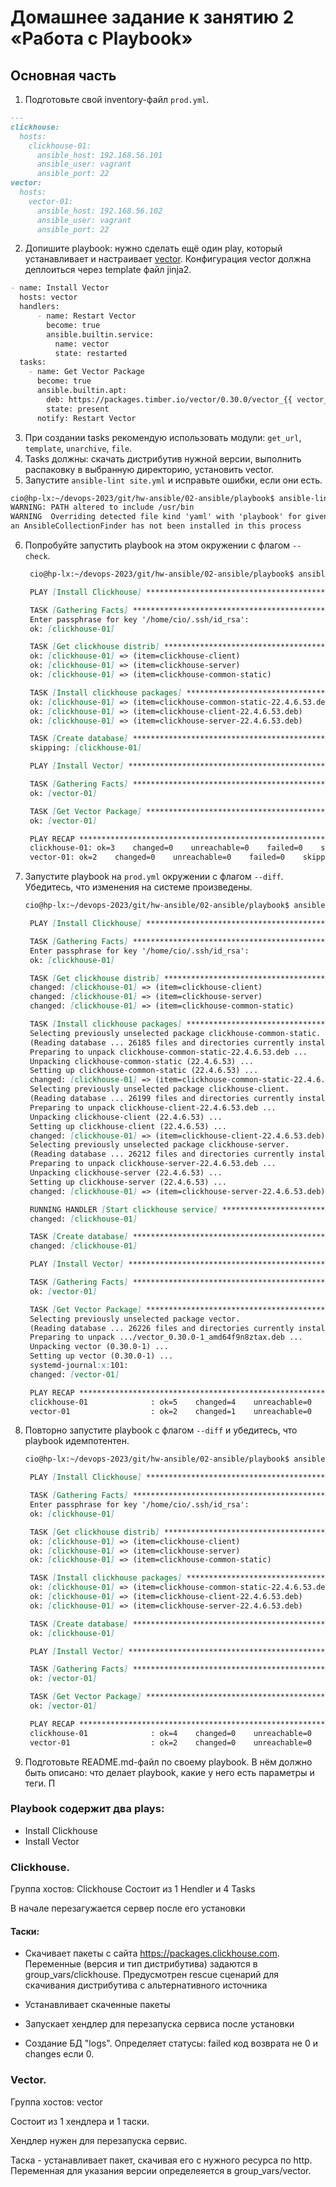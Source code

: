 # Домашнее задание к занятию 2 «Работа с Playbook»

## Основная часть

1. Подготовьте свой inventory-файл `prod.yml`.
```markdown
---
clickhouse:
  hosts:
    clickhouse-01:
      ansible_host: 192.168.56.101
      ansible_user: vagrant
      ansible_port: 22
vector:
  hosts:
    vector-01:
      ansible_host: 192.168.56.102
      ansible_user: vagrant
      ansible_port: 22
```
2. Допишите playbook: нужно сделать ещё один play, который устанавливает и настраивает [vector](https://vector.dev). Конфигурация vector должна деплоиться через template файл jinja2.
```markdown
- name: Install Vector
  hosts: vector
  handlers:
      - name: Restart Vector
        become: true
        ansible.builtin.service:
          name: vector
          state: restarted
  tasks:
    - name: Get Vector Package
      become: true
      ansible.builtin.apt:
        deb: https://packages.timber.io/vector/0.30.0/vector_{{ vector_version }}-1_amd64.deb
        state: present
      notify: Restart Vector
```
3. При создании tasks рекомендую использовать модули: `get_url`, `template`, `unarchive`, `file`.
4. Tasks должны: скачать дистрибутив нужной версии, выполнить распаковку в выбранную директорию, установить vector.
5. Запустите `ansible-lint site.yml` и исправьте ошибки, если они есть.
```markdown
cio@hp-lx:~/devops-2023/git/hw-ansible/02-ansible/playbook$ ansible-lint site.yml
WARNING: PATH altered to include /usr/bin
WARNING  Overriding detected file kind 'yaml' with 'playbook' for given positional argument: site.yml
an AnsibleCollectionFinder has not been installed in this process
```
6. Попробуйте запустить playbook на этом окружении с флагом `--check`.
   ```markdown
    cio@hp-lx:~/devops-2023/git/hw-ansible/02-ansible/playbook$ ansible-playbook -i inventory/prod.yml site.yml --check

    PLAY [Install Clickhouse] ***************************************************************************

    TASK [Gathering Facts] ***************************************************************************
    Enter passphrase for key '/home/cio/.ssh/id_rsa': 
    ok: [clickhouse-01]

    TASK [Get clickhouse distrib] ***************************************************************************
    ok: [clickhouse-01] => (item=clickhouse-client)
    ok: [clickhouse-01] => (item=clickhouse-server)
    ok: [clickhouse-01] => (item=clickhouse-common-static)

    TASK [Install clickhouse packages] ***************************************************************************
    ok: [clickhouse-01] => (item=clickhouse-common-static-22.4.6.53.deb)
    ok: [clickhouse-01] => (item=clickhouse-client-22.4.6.53.deb)
    ok: [clickhouse-01] => (item=clickhouse-server-22.4.6.53.deb)

    TASK [Create database] ***************************************************************************
    skipping: [clickhouse-01]

    PLAY [Install Vector] ***************************************************************************

    TASK [Gathering Facts] ***************************************************************************
    ok: [vector-01]

    TASK [Get Vector Package] ***************************************************************************
    ok: [vector-01]

    PLAY RECAP ***************************************************************************
    clickhouse-01: ok=3    changed=0    unreachable=0    failed=0    skipped=1    rescued=0    ignored=0   
    vector-01: ok=2    changed=0    unreachable=0    failed=0    skipped=0    rescued=0    ignored=0   
   ```
7. Запустите playbook на `prod.yml` окружении с флагом `--diff`. Убедитесь, что изменения на системе произведены.
   ```markdown
   cio@hp-lx:~/devops-2023/git/hw-ansible/02-ansible/playbook$ ansible-playbook -i inventory/prod.yml site.yml --diff

    PLAY [Install Clickhouse] ***************************************************************************

    TASK [Gathering Facts] ***************************************************************************
    Enter passphrase for key '/home/cio/.ssh/id_rsa': 
    ok: [clickhouse-01]

    TASK [Get clickhouse distrib] ***************************************************************************
    changed: [clickhouse-01] => (item=clickhouse-client)
    changed: [clickhouse-01] => (item=clickhouse-server)
    changed: [clickhouse-01] => (item=clickhouse-common-static)

    TASK [Install clickhouse packages] ***************************************************************************
    Selecting previously unselected package clickhouse-common-static.
    (Reading database ... 26185 files and directories currently installed.)
    Preparing to unpack clickhouse-common-static-22.4.6.53.deb ...
    Unpacking clickhouse-common-static (22.4.6.53) ...
    Setting up clickhouse-common-static (22.4.6.53) ...
    changed: [clickhouse-01] => (item=clickhouse-common-static-22.4.6.53.deb)
    Selecting previously unselected package clickhouse-client.
    (Reading database ... 26199 files and directories currently installed.)
    Preparing to unpack clickhouse-client-22.4.6.53.deb ...
    Unpacking clickhouse-client (22.4.6.53) ...
    Setting up clickhouse-client (22.4.6.53) ...
    changed: [clickhouse-01] => (item=clickhouse-client-22.4.6.53.deb)
    Selecting previously unselected package clickhouse-server.
    (Reading database ... 26212 files and directories currently installed.)
    Preparing to unpack clickhouse-server-22.4.6.53.deb ...
    Unpacking clickhouse-server (22.4.6.53) ...
    Setting up clickhouse-server (22.4.6.53) ...
    changed: [clickhouse-01] => (item=clickhouse-server-22.4.6.53.deb)

    RUNNING HANDLER [Start clickhouse service] ***************************************************************************
    changed: [clickhouse-01]

    TASK [Create database] ***************************************************************************
    changed: [clickhouse-01]

    PLAY [Install Vector] ***************************************************************************

    TASK [Gathering Facts] ***************************************************************************
    ok: [vector-01]

    TASK [Get Vector Package] ***************************************************************************
    Selecting previously unselected package vector.
    (Reading database ... 26226 files and directories currently installed.)
    Preparing to unpack .../vector_0.30.0-1_amd64f9n8ztax.deb ...
    Unpacking vector (0.30.0-1) ...
    Setting up vector (0.30.0-1) ...
    systemd-journal:x:101:
    changed: [vector-01]

    PLAY RECAP ***************************************************************************
    clickhouse-01              : ok=5    changed=4    unreachable=0    failed=0    skipped=0    rescued=0    ignored=0   
    vector-01                  : ok=2    changed=1    unreachable=0    failed=0    skipped=0    rescued=0    ignored=0 
   ```
8. Повторно запустите playbook с флагом `--diff` и убедитесь, что playbook идемпотентен.
   ```markdown
   cio@hp-lx:~/devops-2023/git/hw-ansible/02-ansible/playbook$ ansible-playbook -i inventory/prod.yml site.yml --diff

    PLAY [Install Clickhouse] ***************************************************************************

    TASK [Gathering Facts] ***************************************************************************
    Enter passphrase for key '/home/cio/.ssh/id_rsa': 
    ok: [clickhouse-01]

    TASK [Get clickhouse distrib] ***************************************************************************
    ok: [clickhouse-01] => (item=clickhouse-client)
    ok: [clickhouse-01] => (item=clickhouse-server)
    ok: [clickhouse-01] => (item=clickhouse-common-static)

    TASK [Install clickhouse packages] ***************************************************************************
    ok: [clickhouse-01] => (item=clickhouse-common-static-22.4.6.53.deb)
    ok: [clickhouse-01] => (item=clickhouse-client-22.4.6.53.deb)
    ok: [clickhouse-01] => (item=clickhouse-server-22.4.6.53.deb)

    TASK [Create database] ***************************************************************************
    ok: [clickhouse-01]

    PLAY [Install Vector] ***************************************************************************

    TASK [Gathering Facts] ***************************************************************************
    ok: [vector-01]

    TASK [Get Vector Package] ***************************************************************************
    ok: [vector-01]

    PLAY RECAP ***************************************************************************
    clickhouse-01              : ok=4    changed=0    unreachable=0    failed=0    skipped=0    rescued=0    ignored=0   
    vector-01                  : ok=2    changed=0    unreachable=0    failed=0    skipped=0    rescued=0    ignored=0   
   ```
9.  Подготовьте README.md-файл по своему playbook. В нём должно быть описано: что делает playbook, какие у него есть параметры и теги. П

### Playbook содержит два plays:

* Install Clickhouse
* Install Vector

### Clickhouse.

Группа хостов: 
Clickhouse
Состоит из 1 Hendler и 4 Tasks

В начале перезагужается сервер после его установки

#### Таски:

* Скачивает пакеты с сайта https://packages.clickhouse.com. Переменные (версия и тип дистрибутива) задаются в group_vars/clickhouse. Предусмотрен rescue сценарий для скачивания дистрибутива с альтернативного источника

* Устанавливает скаченные пакеты

* Запускает хендлер для перезапуска сервиса после установки

* Создание БД "logs". Определяет статусы: failed код возврата не 0 и changes если 0.

### Vector.
Группа хостов: vector

Состоит из 1 хендлера и 1 таски.

Хендлер нужен для перезапуска сервис.

Таска - устанавливает пакет, скачивая его с нужного ресурса по http. Переменная для указания версии определеяется в group_vars/vector.